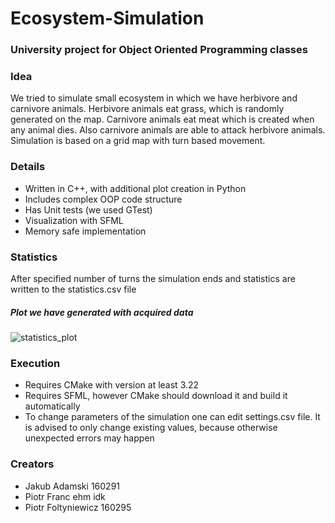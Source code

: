 # Ecosystem-Simulation

### University project for Object Oriented Programming classes

### Idea
We tried to simulate small ecosystem in which we have herbivore and carnivore animals. Herbivore animals eat grass, which is randomly generated on the map.
Carnivore animals eat meat which is created when any animal dies. Also carnivore animals are able to attack herbivore animals.
Simulation is based on a grid map with turn based movement.

### Details
- Written in C++, with additional plot creation in Python
- Includes complex OOP code structure
- Has Unit tests (we used GTest)
- Visualization with SFML
- Memory safe implementation

### Statistics
After specified number of turns the simulation ends and statistics are written to the statistics.csv file
##### Plot we have generated with acquired data
![statistics_plot](https://github.com/user-attachments/assets/e7335ee5-30f4-4f23-a5c7-cea5942cb57c)


### Execution
- Requires CMake with version at least 3.22
- Requires SFML, however CMake should download it and build it automatically
- To change parameters of the simulation one can edit settings.csv file. It is advised to only change existing values, because otherwise unexpected errors may happen

### Creators
- Jakub Adamski 160291
- Piotr Franc ehm idk
- Piotr Foltyniewicz 160295


